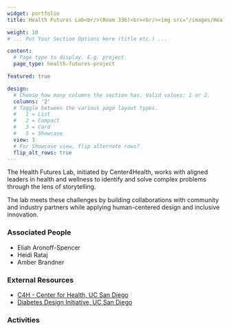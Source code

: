 ```yaml
---
widget: portfolio
title: Health Futures Lab<br/>(Room 336)<br><br/><img src="/images/Health_Futures_Lab.png">

weight: 10
# ... Put Your Section Options Here (title etc.) ...

content:
  # Page type to display. E.g. project.
  page_type: health-futures-project

featured: true

design:
  # Choose how many columns the section has. Valid values: 1 or 2.
  columns: '2'
  # Toggle between the various page layout types.
  #   1 = List
  #   2 = Compact  
  #   3 = Card
  #   5 = Showcase
  view: 3
  # For Showcase view, flip alternate rows?
  flip_alt_rows: true
---
```

The Health Futures Lab, initiated by Center4Health, works with aligned leaders in health and wellness to identify and solve complex problems through the lens of storytelling. 

The lab meets these challenges by building collaborations with community and industry partners while applying human-centered design and inclusive innovation. 

### Associated People
- Eliah Aronoff-Spencer
- Heidi Rataj
- Amber Brandner

### External Resources
- [C4H - Center for Health, UC San Diego](http://c4h.ucsd.edu/)
- [Diabetes Design Initiative, UC San Diego](http://ddi.ucsd.edu/)


### Activities
<br/>




